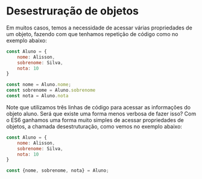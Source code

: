 # Desestruração de objetos
Em muitos casos, temos a necessidade de acessar várias propriedades de um objeto, fazendo com que tenhamos repetição de código como no exemplo abaixo:
```javascript
const Aluno = {
    nome: Alisson,
    sobrenome: Silva,
    nota: 10
}

const nome = Aluno.nome;
const sobrenome = Aluno.sobrenome
const nota = Aluno.nota
```
Note que utilizamos três linhas de código para acessar as informações do objeto aluno. Será que existe uma forma menos verbosa de fazer isso? 
Com o ES6 ganhamos uma forma muito simples de acessar propriedades de objetos, a chamada desestruturação, como vemos no exemplo abaixo:
```javascript
const Aluno = {
    nome: Alisson,
    sobrenome: Silva,
    nota: 10
}

const {nome, sobrenome, nota} = Aluno;
```